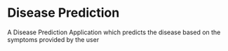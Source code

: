 <h1>Disease Prediction</h1>
<p>A Disease Prediction Application which predicts the disease based on the symptoms provided by the user</p>
